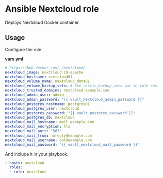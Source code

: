 # Ansible Nextcloud role

Deploys Nextcloud Docker container.

## Usage

Configure the role.

**vars.yml**

```yml
# https://hub.docker.com/_/nextcloud/
nextcloud_image: nextcloud:19-apache
nextcloud_hostname: nextcloud01
nextcloud_volume_name: nextcloud_data01
nextcloud_volume_backup_sets: # See restic_backup_sets var in role restic-client
nextcloud_trusted_domains: nextcloud.example.com
nextcloud_admin_user: admin
nextcloud_admin_password: "{{ vault_nextcloud_admin_password }}"
nextcloud_postgres_hostname: postgres01
nextcloud_postgres_user: nextcloud
nextcloud_postgres_password: "{{ vault_postgres_password }}"
nextcloud_postgres_db: nextcloud
nextcloud_mail_hostname: mail.example.com
nextcloud_mail_encryption: tls
nextcloud_mail_port: "587"
nextcloud_mail_from: noreply@example.com
nextcloud_mail_username: bot@example.com
nextcloud_mail_password: "{{ vault_nextcloud_mail_password }}"
```

And include it in your playbook.

```yml
- hosts: nextcloud
  roles:
  - role: nextcloud
```
